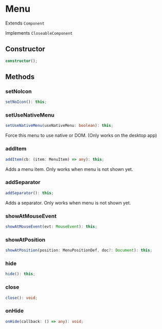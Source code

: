 # Menu

Extends `Component`

Implements `CloseableComponent`

## Constructor

```ts
constructor();
```

## Methods

### setNoIcon

```ts
setNoIcon(): this;
```

### setUseNativeMenu

```ts
setUseNativeMenu(useNativeMenu: boolean): this;
```

Force this menu to use native or DOM.
(Only works on the desktop app)

### addItem

```ts
addItem(cb: (item: MenuItem) => any): this;
```

Adds a menu item. Only works when menu is not shown yet.

### addSeparator

```ts
addSeparator(): this;
```

Adds a separator. Only works when menu is not shown yet.

### showAtMouseEvent

```ts
showAtMouseEvent(evt: MouseEvent): this;
```

### showAtPosition

```ts
showAtPosition(position: MenuPositionDef, doc?: Document): this;
```

### hide

```ts
hide(): this;
```

### close

```ts
close(): void;
```

### onHide

```ts
onHide(callback: () => any): void;
```

